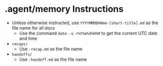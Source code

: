 # .agent/memory Instructions

- Unless otherwise instructed, use `YYYYMMDDHHmm-[short-title].md` as the file name for all docs
  - Use the command `date -u +%Y%m%d%H%M` to get the current UTC date and time
- `recaps/`
  - Use `-recap.md` as the file name
- `handoffs/`
  - Use `-handoff.md` as the file name
